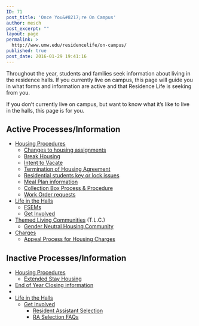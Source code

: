 ```yaml
---
ID: 71
post_title: 'Once You&#8217;re On Campus'
author: mesch
post_excerpt: ""
layout: page
permalink: >
  http://www.umw.edu/residencelife/on-campus/
published: true
post_date: 2016-01-29 19:41:16
---
```

Throughout the year, students and families seek information about living in the residence halls. If you currently live on campus, this page will guide you in what forms and information are active and that Residence Life is seeking from you.

If you don’t currently live on campus, but want to know what it’s like to live in the halls, this page is for you.
<div class="one-half first">
<h2>Active Processes/Information</h2>
<ul>
 	<li><a href="http://www.umw.edu/residencelife/on-campus/housing-procedures/">Housing Procedures</a>
<ul>
 	<li><a href="http://www.umw.edu/residencelife/on-campus/housing-procedures/changes/">Changes to housing assignments</a></li>
 	<li><a href="http://www.umw.edu/residencelife/on-campus/housing-procedures/break-housing/">Break Housing</a></li>
 	<li><a href="http://www.umw.edu/residencelife/on-campus/housing-procedures/intent-to-vacate/">Intent to Vacate</a></li>
 	<li><a href="http://www.umw.edu/residencelife/on-campus/housing-procedures/current-students-termination-of-housing-agreement/">Termination of Housing Agreement</a></li>
 	<li><a href="http://www.umw.edu/residencelife/on-campus/housing-procedures/key/">Residential students key or lock issues</a></li>
 	<li><a href="http://www.umw.edu/residencelife/on-campus/housing-procedures/meal-plan-information/">Meal Plan information</a></li>
 	<li><a href="http://www.umw.edu/residencelife/on-campus/housing-procedures/collection-box/">Collection Box Process &amp; Procedure</a></li>
 	<li><a href="http://www.umw.edu/residencelife/on-campus/work-orders/">Work Order requests</a></li>
</ul>
</li>
 	<li><a href="http://www.umw.edu/residencelife/on-campus/life/">Life in the Halls</a>
<ul>
 	<li><a href="http://www.umw.edu/residencelife/on-campus/life/first-year-seminar/">FSEMs</a></li>
 	<li><a href="http://www.umw.edu/residencelife/on-campus/life/get-involved/">Get Involved</a></li>
</ul>
</li>
 	<li><a href="http://www.umw.edu/residencelife/on-campus/life/tlcs/">Themed Living Communities</a> (T.L.C.)
<ul>
 	<li><a href="http://www.umw.edu/residencelife/on-campus/life-in-the-halls/thcs/gender-neutral-housing-community/">Gender Neutral Housing Community</a></li>
</ul>
</li>
 	<li><a href="http://www.umw.edu/residencelife/on-campus/charges/">Charges</a>
<ul>
 	<li><a href="http://www.umw.edu/residencelife/on-campus/charges/appeal/">Appeal Process for Housing Charges</a></li>
</ul>
</li>
</ul>
</div>
<div class="one-half">
<h2>Inactive Processes/Information</h2>
<ul>
 	<li><a href="http://www.umw.edu/residencelife/on-campus/housing-procedures/">Housing Procedures</a>
<ul>
 	<li><a href="http://www.umw.edu/residencelife/on-campus/housing-procedures/extended-stay-housing/">Extended Stay Housing</a></li>
</ul>
</li>
 	<li><a href="http://www.umw.edu/residencelife/on-campus/end-of-year-closing/">End of Year Closing information</a></li>
 	<li></li>
 	<li><a href="http://www.umw.edu/residencelife/on-campus/life/">Life in the Halls</a>
<ul>
 	<li><a href="http://www.umw.edu/residencelife/on-campus/life/get-involved/">Get Involved</a>
<ul>
 	<li><a href="http://www.umw.edu/residencelife/on-campus/life/get-involved/ra-selection/">Resident Assistant Selection</a></li>
 	<li><a href="http://www.umw.edu/residencelife/on-campus/life/get-involved/ra-selection/questions/">RA Selection FAQs</a></li>
</ul>
</li>
</ul>
</li>
</ul>
</div>